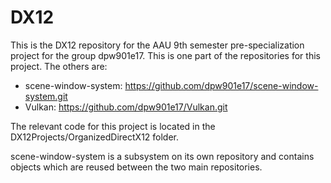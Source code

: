 # DX12

This is the DX12 repository for the AAU 9th semester pre-specialization project for the group dpw901e17.
This is one part of the repositories for this project.
The others are:
* scene-window-system: https://github.com/dpw901e17/scene-window-system.git
* Vulkan: https://github.com/dpw901e17/Vulkan.git

The relevant code for this project is located in the DX12Projects/OrganizedDirectX12 folder.

scene-window-system is a subsystem on its own repository and contains objects which are reused between the two main repositories.